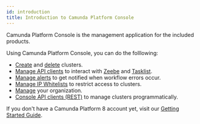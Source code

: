 ```yaml
---
id: introduction
title: Introduction to Camunda Platform Console
---
```


Camunda Platform Console is the management application for the included products.

Using Camunda Platform Console, you can do the folllowing:

- [Create](./manage-clusters/create-cluster.md) and [delete](./manage-clusters/delete-cluster.md) clusters.
- [Manage API clients](./manage-clusters/manage-api-clients.md) to interact with [Zeebe](./components/zeebe/zeebe-overview.md) and [Tasklist](./components/tasklist/introduction.md).
- [Manage alerts](./manage-clusters/manage-alerts.md) to get notified when workflow errors occur.
- [Manage IP Whitelists](./manage-clusters/manage-ip-whitelists.md) to restrict access to clusters.
- [Manage](./manage-organization/organization-settings.md) your organization.
- [Console API clients (REST)](./apis-clients/cloud-console-api-reference.md) to manage clusters programmatically.

If you don't have a Camunda Platform 8 account yet, visit our [Getting Started Guide](../../guides/getting-started/create-camunda-cloud-account.md).